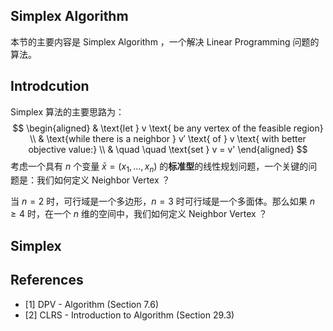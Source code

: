 ## Simplex Algorithm

本节的主要内容是 Simplex Algorithm ，一个解决 Linear Programming 问题的算法。



## Introdcution

Simplex 算法的主要思路为：
$$
\begin{aligned}
& \text{let } v \text{ be any vertex of the feasible region} \\
& \text{while there is a neighbor } v′ \text{ of } v \text{ with better objective value:} \\
& \quad \quad \text{set } v = v'
\end{aligned}
$$
考虑一个具有 $n$ 个变量 $\bar{x} = (x_1, \dots, x_n)$  的**标准型**的线性规划问题，一个关键的问题是：我们如何定义 Neighbor Vertex ？

当 $n = 2$ 时，可行域是一个多边形，$n=3$ 时可行域是一个多面体。那么如果 $n \ge 4$ 时，在一个 $n$ 维的空间中，我们如何定义 Neighbor  Vertex ？





## Simplex







## References

- [1] DPV - Algorithm (Section 7.6)
- [2] CLRS - Introduction to Algorithm (Section 29.3)